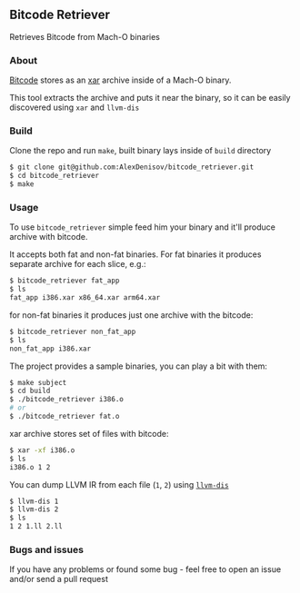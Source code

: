 ## Bitcode Retriever

Retrieves Bitcode from Mach-O binaries

### About

[Bitcode](http://llvm.org/docs/BitCodeFormat.html) stores as an [xar](https://en.wikipedia.org/wiki/Xar_(archiver)) archive inside of a Mach-O binary.

This tool extracts the archive and puts it near the binary, so it can be easily discovered using `xar` and `llvm-dis`

### Build

Clone the repo and run `make`, built binary lays inside of `build` directory

```bash
$ git clone git@github.com:AlexDenisov/bitcode_retriever.git
$ cd bitcode_retriever
$ make
```

### Usage

To use `bitcode_retriever` simple feed him your binary and it'll produce archive with bitcode.

It accepts both fat and non-fat binaries. For fat binaries it produces separate archive for each slice, e.g.:

```bash
$ bitcode_retriever fat_app
$ ls
fat_app i386.xar x86_64.xar arm64.xar
```

for non-fat binaries it produces just one archive with the bitcode:

```bash
$ bitcode_retriever non_fat_app
$ ls
non_fat_app i386.xar
```

The project provides a sample binaries, you can play a bit with them:

```bash
$ make subject
$ cd build
$ ./bitcode_retriever i386.o
# or
$ ./bitcode_retriever fat.o
```

xar archive stores set of files with bitcode:

```bash
$ xar -xf i386.o
$ ls
i386.o 1 2
```

You can dump LLVM IR from each file (`1`, `2`) using [`llvm-dis`](http://llvm.org/docs/CommandGuide/llvm-dis.html)

```bash
$ llvm-dis 1
$ llvm-dis 2
$ ls
1 2 1.ll 2.ll
```

### Bugs and issues

If you have any problems or found some bug - feel free to open an issue and/or send a pull request

